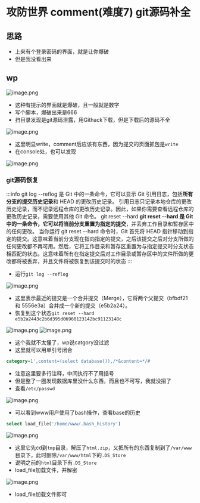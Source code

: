 # 攻防世界 comment(难度7) git源码补全

## 思路

- 上来有个登录密码的界面，就是让你爆破
- 但是我没看出来

## wp

![image.png](https://cdn.nlark.com/yuque/0/2023/png/29405061/1684052499655-0dea7cee-355f-45c0-a3ec-c87d3b4ae98e.png#averageHue=%231fc3c8&clientId=u9c604c00-420e-4&from=paste&height=288&id=u0866bee5&originHeight=576&originWidth=1181&originalType=binary&ratio=2&rotation=0&showTitle=false&size=15582&status=done&style=none&taskId=u6935c695-112a-435e-9bda-66dc65b6cf9&title=&width=590.5)

- 这种有提示的界面就是爆破，且一般就是数字
- 写个脚本，爆破出来是666
- 扫目录发现是git源码泄露，用Githack下载，但是下载后的源码不全

![image.png](https://cdn.nlark.com/yuque/0/2023/png/29405061/1684053798952-5d88cc10-27eb-496f-a88b-221e78764b03.png#averageHue=%23292b34&clientId=u9c604c00-420e-4&from=paste&height=369&id=ucc089665&originHeight=738&originWidth=887&originalType=binary&ratio=2&rotation=0&showTitle=false&size=77161&status=done&style=none&taskId=u4d939151-8cc0-431d-9747-9887cd124b8&title=&width=443.5)

- 这里明显write，comment后应该有东西，因为提交的页面抓包是`write`
- 在console处，也可以发现

![image.png](https://cdn.nlark.com/yuque/0/2023/png/29405061/1684054069979-63002c5b-8437-4c92-93c6-4866ae0fb11d.png#averageHue=%23d2d9d7&clientId=u9c604c00-420e-4&from=paste&height=237&id=u01c6f6f7&originHeight=473&originWidth=1911&originalType=binary&ratio=2&rotation=0&showTitle=false&size=75722&status=done&style=none&taskId=ueab78649-9275-4aa0-bf8b-7ef1470fdff&title=&width=955.5)

### git源码恢复

:::info
git log --reflog 
是 Git 中的一条命令，它可以显示 Git 引用日志，包括**所有分支的提交历史记录**和 HEAD 的更改历史记录。
引用日志只记录本地仓库的更改历史记录，而不记录远程仓库的更改历史记录。因此，如果你需要查看远程仓库的更改历史记录，需要使用其他 Git 命令。
git reset --hard 
**git reset --hard 是 Git 中的一条命令，它可以将当前分支重置为指定的提交**，并丢弃工作目录和暂存区中的任何更改。
当你运行 git reset --hard 命令时，Git 首先将 HEAD 指针移动到指定的提交。这意味着当前分支现在指向指定的提交，之后该提交之后对分支所做的任何更改都不再可用。然后，它将工作目录和暂存区重置为与指定提交时分支状态相匹配的状态。这意味着所有在指定提交后对工作目录或暂存区中的文件所做的更改都将被丢弃，并且文件将被恢复到该提交时的状态
:::

- 运行`git log --reflog`

![image.png](https://cdn.nlark.com/yuque/0/2023/png/29405061/1684054220882-b01d43e7-5b19-4f85-be56-4f712e09cbeb.png#averageHue=%23292b35&clientId=u9c604c00-420e-4&from=paste&height=303&id=u422abd7b&originHeight=605&originWidth=1421&originalType=binary&ratio=2&rotation=0&showTitle=false&size=121731&status=done&style=none&taskId=u54c977aa-82bb-4617-aa90-bd69b214512&title=&width=710.5)

- 这里表示最近的提交是一个合并提交（Merge），它将两个父提交（bfbdf21 和 5556e3a）合并成一个新的提交（e5b2a24）。
- 恢复到这个状态`git reset --hard e5b2a2443c2b6d395d06960123142bc91123148c`

![image.png](https://cdn.nlark.com/yuque/0/2023/png/29405061/1684054677194-216ce875-f790-43ca-906d-93d8a509b901.png#averageHue=%232e3039&clientId=u9c604c00-420e-4&from=paste&height=455&id=u53e33c99&originHeight=910&originWidth=1021&originalType=binary&ratio=2&rotation=0&showTitle=false&size=151477&status=done&style=none&taskId=ufe5f253c-bd24-4ac0-8a38-31450b18213&title=&width=510.5)
![image.png](https://cdn.nlark.com/yuque/0/2023/png/29405061/1684054724128-b9f8cc20-0574-459c-912e-818eb3cc969f.png#averageHue=%232e3039&clientId=u9c604c00-420e-4&from=paste&height=447&id=u0c310889&originHeight=893&originWidth=1070&originalType=binary&ratio=2&rotation=0&showTitle=false&size=148916&status=done&style=none&taskId=u5e7b6e2e-6026-42f8-8321-970d8650955&title=&width=535)

- 这个我就不太懂了，wp说catgory没过滤
- 这里就可以用单引号闭合

```sql
category=1',content=(select database()),/*&content=*/#
```

- 注意这里要多行注释，中间执行不了用括号
- 但是整了一圈发现数据库里没什么东西，而且也不可写，我就没招了
- 查看`/etc/passwd`

![image.png](https://cdn.nlark.com/yuque/0/2023/png/29405061/1684055477182-69395e46-d60b-4612-b9b9-7498374ba416.png#averageHue=%23f4f2f2&clientId=u9c604c00-420e-4&from=paste&height=316&id=ue494eebf&originHeight=632&originWidth=1676&originalType=binary&ratio=2&rotation=0&showTitle=false&size=219680&status=done&style=none&taskId=u5a5b02e9-af81-47f0-9c4c-09d725f93c1&title=&width=838)

- 可以看到www用户使用了bash操作，查看base的历史

```sql
select load_file('/home/www/.bash_history')
```

![image.png](https://cdn.nlark.com/yuque/0/2023/png/29405061/1684055599199-5bfdf7ff-1655-47bf-94da-6c0021d0e860.png#averageHue=%23fefdfd&clientId=u9c604c00-420e-4&from=paste&height=326&id=u1c7b4efd&originHeight=651&originWidth=1826&originalType=binary&ratio=2&rotation=0&showTitle=false&size=31208&status=done&style=none&taskId=u12438766-c26d-4100-bda2-1978e07369e&title=&width=913)

- 这里它先cd到`tmp`目录，解压了`html.zip`，又把所有的东西复制到了`/var/www`目录下，此时删除`/var/www/html`下的`.DS_Store`
- 说明之前的`html`目录下有`.DS_Store`
- load_file加载文件，并解密

![image.png](https://cdn.nlark.com/yuque/0/2023/png/29405061/1684056432492-1871d694-759b-466e-b2d0-ac8795c28f75.png#averageHue=%23fbf9f9&clientId=uf113ce1f-6e32-4&from=paste&height=267&id=u2fe91a4a&originHeight=533&originWidth=2879&originalType=binary&ratio=2&rotation=0&showTitle=false&size=76516&status=done&style=none&taskId=ue40d64a6-a11c-4162-a92e-73aaed4e5fb&title=&width=1439.5)

- load_file加载文件即可